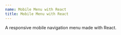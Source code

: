 ```yaml
---
name: Mobile Menu with React
title: Mobile Menu with React
---
```


A responsive mobile navigation menu made with React.
